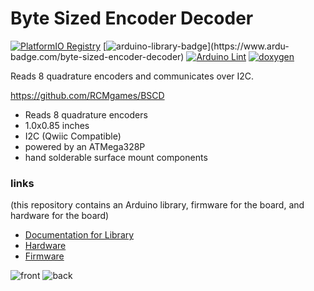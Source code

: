 # Byte Sized Encoder Decoder

[![PlatformIO Registry](https://badges.registry.platformio.org/packages/joshua1024/library/byte-sized-encoder-decoder.svg)](https://registry.platformio.org/libraries/joshua1024/byte-sized-encoder-decoder)
[![arduino-library-badge](https://www.ardu-badge.com/badge/byte-sized-encoder-decoder.svg?)](https://www.ardu-badge.com/byte-sized-encoder-decoder)
[![Arduino Lint](https://github.com/RCMgames/BSCD/actions/workflows/arduino-lint.yml/badge.svg)](https://github.com/RCMgames/BSCD/actions/workflows/arduino-lint.yml)
[![doxygen](https://github.com/RCMgames/BSCD/actions/workflows/doxygen.yml/badge.svg)](https://github.com/RCMgames/BSCD/actions/workflows/doxygen.yml)

Reads 8 quadrature encoders and communicates over I2C.

https://github.com/RCMgames/BSCD

* Reads 8 quadrature encoders
* 1.0x0.85 inches
* I2C (Qwiic Compatible)
* powered by an ATMega328P
* hand solderable surface mount components

### links 
(this repository contains an Arduino library, firmware for the board, and hardware for the board)
* [Documentation for Library](https://rcmgames.github.io/BSCD/class_byte_sized_encoder_decoder.html)
* [Hardware](https://github.com/RCMgames/BSCD/tree/main/extras/hardware)
* [Firmware](https://github.com/RCMgames/BSCD/tree/main/extras/firmware)

![front](https://github.com/RCMgames/BSED/blob/fd907d3367903d2f684a02541658e857a268ef72/extras/hardware/photos/P1039300.JPG)
![back](https://github.com/RCMgames/BSED/blob/fd907d3367903d2f684a02541658e857a268ef72/extras/hardware/photos/P1039304.JPG)
